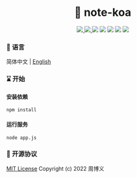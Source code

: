 <h1 align="center">📔 note-koa</h1>

<p align="center">
<a target="_blank" href="https://github.com/zhouboyi1998/note-koa"> 
<img src="https://img.shields.io/github/stars/zhouboyi1998/note-koa?logo=github">
</a>
<a target="_blank" href="https://opensource.org/licenses/MIT"> 
<img src="https://img.shields.io/badge/license-MIT-red"> 
</a>
<img src="https://img.shields.io/badge/Node.js-16.16.0-mediumseagreen">
<img src="https://img.shields.io/badge/Koa-2.15.3-black">
<img src="https://img.shields.io/badge/Koa Body Parser-4.3.0-black">
<img src="https://img.shields.io/badge/Koa Router-10.1.1-black">
<img src="https://img.shields.io/badge/Mongoose-6.4.0-brown">
</p>

### 📖 语言

简体中文 | [English](./README.en.md)

### ⌛ 开始

#### 安装依赖

```
npm install
```

#### 运行服务

```
node app.js
```

### 📜 开源协议

[MIT License](https://opensource.org/licenses/MIT) Copyright (c) 2022 周博义
